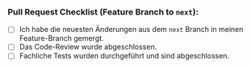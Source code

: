 ### Pull Request Checklist (Feature Branch to `next`):

- [ ] Ich habe die neuesten Änderungen aus dem `next` Branch in meinen Feature-Branch gemergt.
- [ ] Das Code-Review wurde abgeschlossen.
- [ ] Fachliche Tests wurden durchgeführt und sind abgeschlossen.
